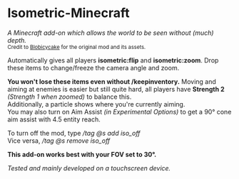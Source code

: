 # Isometric-Minecraft
*A Minecraft add-on which allows the world to be seen without (much) depth.*
<br><sub>Credit to [Blobicycake](https://github.com/Blobicycake/Isometric-Minecraft) for the original mod and its assets.</sub>

Automatically gives all players **isometric:flip** and **isometric:zoom**. Drop these items to change/freeze the camera angle and zoom.

**You won't lose these items even without /keepinventory.** Moving and aiming at enemies is easier but still quite hard, all players have **Strength 2** *(Strength 1 when zoomed)* to balance this.<br>Additionally, a particle shows where you're currently aiming.<br>You may also turn on Aim Assist *(in Experimental Options)* to get a 90° cone aim assist with 4.5 entity reach.

To turn off the mod, type */tag @s add iso_off*<br>Vice versa, */tag @s remove iso_off*

**This add-on works best with your FOV set to 30°.**

*Tested and mainly developed on a touchscreen device.*
